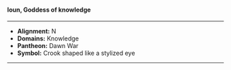 #### Ioun, Goddess of knowledge
___

- **Alignment:** N
- **Domains:** Knowledge
- **Pantheon:** Dawn War
- **Symbol:** Crook shaped like a stylized eye
___
